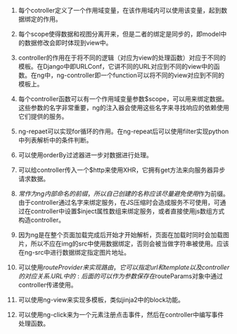 1. 每个cotroller定义了一个作用域变量，在该作用域内可以使用该变量，起到数据绑定的作用。

2. 每个scope使得数据和视图分离开来，但是二者的绑定是同步的，即model中的数据修改会即时体现到view中。

3. controller的作用在于将不同的逻辑（对应为view的处理函数）对应于不同的模板。在Django中即URLConf，它讲不同的URL对应到不同的view中的函数。在ng中，ng-controller即一个function可以将不同的view对应到不同的模板上。

4. 每个controller函数可以有一个作用域变量参数$scope，可以用来绑定数据。这些参数的名字非常重要，ng的注入器会使用这些名字来寻找响应的依赖使用它们提供的服务。

5. ng-repaet可以实现for循环的作用。在ng-repeat后可以使用filter实现python中列表解析中的条件判断。

6. 可以使用orderBy过滤器进一步对数据进行处理。

7. 可以给controller传入一个$http来使用XHR，它拥有get方法来向服务器异步请求数据。

8. $常作为ng内部命名的前缀，所以自己创建的名称应该尽量避免使用$作为前缀。由于controller通过名字来绑定服务，在JS压缩时会造成服务不可使用，可通过在controller中设置$inject属性数组来绑定服务，或者直接使用js数组方式构造controller。

9. 因为ng是在整个页面加载完成后开始才开始解析，页面在加载时同时会加载图片，所以不应在img的src中使用数据绑定，否则会被当做字符串被使用。应该在ng-src中进行数据绑定指定图片地址。

10. 可以使用$routeProvider来实现路由，它可以指定url和template以及controller的对应关系.
URL中的:后面的可以作为参数保存在$routeParams对象中通过controller传递使用。

11. 可以使用ng-view来实现多模板，类似jinja2中的block功能。

12. 可以使用ng-click来为一个元素注册点击事件，然后在controller中编写事件处理函数。

